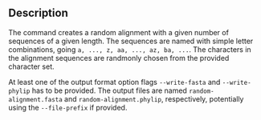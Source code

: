 ## Description

The command creates a random alignment with a given number of sequences of a given length.
The sequences are named with simple letter combinations, going `a, ..., z, aa, ..., az, ba, ...`.
The characters in the alignment sequences are randmonly chosen from the provided character set.

At least one of the output format option flags `--write-fasta` and `--write-phylip` has to be provided.
The output files are named `random-alignment.fasta` and `random-alignment.phylip`, respectively,
potentially using the `--file-prefix` if provided.
